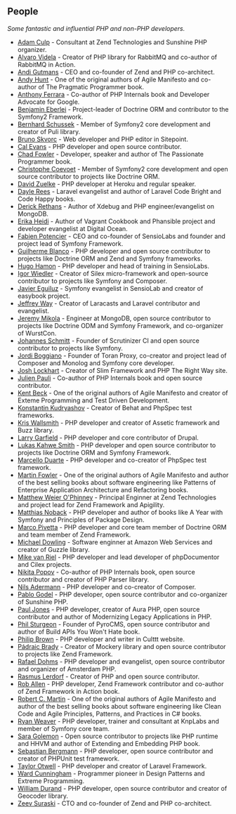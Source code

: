 
## People
*Some fantastic and influential PHP and non-PHP developers.*

* [Adam Culp](https://twitter.com/adamculp) - Consultant at Zend Technologies and Sunshine PHP organizer.
* [Alvaro Videla](https://twitter.com/old_sound) - Creator of PHP library for RabbitMQ and co-author of RabbitMQ in Action.
* [Andi Gutmans](https://twitter.com/andigutmans) - CEO and co-founder of Zend and PHP co-architect.
* [Andy Hunt](https://twitter.com/PragmaticAndy) - One of the original authors of Agile Manifesto and co-author of The Pragmatic Programmer book.
* [Anthony Ferrara](https://twitter.com/ircmaxell) - Co-author of PHP Internals book and Developer Advocate for Google.
* [Benjamin Eberlei](https://twitter.com/beberlei) - Project-leader of Doctrine ORM and contributor to the Symfony2 Framework.
* [Bernhard Schussek](https://twitter.com/webmozart) - Member of Symfony2 core development and creator of Puli library.
* [Bruno Skvorc](https://twitter.com/bitfalls) - Web developer and PHP editor in Sitepoint.
* [Cal Evans](https://twitter.com/CalEvans) - PHP developer and open source contributor.
* [Chad Fowler](https://twitter.com/chadfowler) - Developer, speaker and author of The Passionate Programmer book.
* [Christophe Coevoet](https://twitter.com/Stof70) - Member of Symfony2 core development and open source contributor to projects like Doctrine ORM.
* [David Zuelke](https://twitter.com/dzuelke) - PHP developer at Heroku and regular speaker.
* [Dayle Rees](https://twitter.com/daylerees) - Laravel evangelist and author of Laravel Code Bright and Code Happy books.
* [Derick Rethans](https://twitter.com/derickr) - Author of Xdebug and PHP engineer/evangelist on MongoDB.
* [Erika Heidi](https://twitter.com/erikaheidi) - Author of Vagrant Cookbook and Phansible project and developer evangelist at Digital Ocean.
* [Fabien Potencier](https://twitter.com/fabpot) - CEO and co-founder of SensioLabs and founder and project lead of Symfony Framework.
* [Guilherme Blanco](https://twitter.com/guilhermeblanco) - PHP developer and open source contributor to projects like Doctrine ORM and Zend and Symfony frameworks.
* [Hugo Hamon](https://twitter.com/hhamon) - PHP developer and head of training in SensioLabs.
* [Igor Wiedler](https://twitter.com/igorwhiletrue) - Creator of Silex micro-framework and open-source contributor to projects like Symfony and Composer.
* [Javier Eguiluz](https://twitter.com/javiereguiluz) - Symfony evangelist in SensioLab and creator of easybook project.
* [Jeffrey Way](https://twitter.com/jeffrey_way) - Creator of Laracasts and Laravel contributor and evangelist.
* [Jeremy Mikola](https://twitter.com/jmikola) - Engineer at MongoDB, open source contributor to projects like Doctrine ODM and Symfony Framework, and co-organizer of WurstCon.
* [Johannes Schmitt](https://twitter.com/schmittjoh) - Founder of Scrutinizer CI and open source contributor to projects like Symfony.
* [Jordi Boggiano](https://twitter.com/seldaek) - Founder of Toran Proxy, co-creator and project lead of Composer and Monolog and Symfony core developer.
* [Josh Lockhart](https://twitter.com/codeguy) - Creator of Slim Framework and PHP The Right Way site.
* [Julien Pauli](https://twitter.com/julienPauli) - Co-author of PHP Internals book and open source contributor.
* [Kent Beck](https://twitter.com/KentBeck) - One of the original authors of Agile Manifesto and creator of Exteme Programming and Test Driven Development.
* [Konstantin Kudryashov](https://twitter.com/everzet) - Creator of Behat and PhpSpec test frameworks.
* [Kris Wallsmith](https://twitter.com/kriswallsmith) - PHP developer and creator of Assetic framework and Buzz library.
* [Larry Garfield](https://twitter.com/Crell) - PHP developer and core contributor of Drupal.
* [Lukas Kahwe Smith](https://twitter.com/lsmith) - PHP developer and open source contributor to projects like Doctrine ORM and Symfony Framework.
* [Marcello Duarte](https://twitter.com/_md) - PHP developer and co-creator of PhpSpec test framework.
* [Martin Fowler](https://twitter.com/martinfowler) - One of the original authors of Agile Manifesto and author of the best selling books about software engineering like Patterns of Enterprise Application Architecture and Refactoring books.
* [Matthew Weier O'Phinney](https://twitter.com/mwop) - Principal Enginner at Zend Technologies and project lead for Zend Framework and Apigility.
* [Matthias Noback](https://twitter.com/matthiasnoback) - PHP developer and author of books like A Year with Symfony and Principles of Package Design.
* [Marco Pivetta](https://twitter.com/Ocramius) - PHP developer and core team member of Doctrine ORM and team member of Zend Framework.
* [Michael Dowling](https://twitter.com/mtdowling) - Software enginner at Amazon Web Services and creator of Guzzle library.
* [Mike van Riel](https://twitter.com/mvriel/) - PHP developer and lead developer of phpDocumentor and Cilex projects.
* [Nikita Popov](https://twitter.com/nikita_ppv) - Co-author of PHP Internals book, open source contributor and creator of PHP Parser library.
* [Nils Adermann](https://twitter.com/naderman) - PHP developer and co-creator of Composer.
* [Pablo Godel](https://twitter.com/pgodel) - PHP developer, open source contributor and co-organizer of Sunshine PHP.
* [Paul Jones](https://twitter.com/pmjones) - PHP developer, creator of Aura PHP, open source contributor and author of Modernizing Legacy Applications in PHP.
* [Phil Sturgeon](https://twitter.com/philsturgeon) - Founder of PyroCMS, open source contributor and author of Build APIs You Won't Hate book.
* [Philip Brown](https://twitter.com/philipbrown) - PHP developer and writer in Culttt website.
* [Pádraic Brady](https://twitter.com/padraicb/) - Creator of Mockery library and open source contributor to projects like Zend Framework.
* [Rafael Dohms](https://twitter.com/rdohms) - PHP developer and evangelist, open source contributor and organizer of Amsterdam PHP.
* [Rasmus Lerdorf](https://twitter.com/rasmus) - Creator of PHP and open source contributor.
* [Rob Allen](https://twitter.com/akrabat) - PHP developer, Zend Framework contributor and co-author of Zend Framework in Action book.
* [Robert C. Martin](https://twitter.com/unclebobmartin) - One of the original authors of Agile Manifesto and author of the best selling books about software engineering like Clean Code and Agile Principles, Patterns, and Practices in C# books.
* [Ryan Weaver](https://twitter.com/weaverryan) - PHP developer, trainer and consultant at KnpLabs and member of Symfony core team.
* [Sara Golemon](https://twitter.com/SaraMG) - Open source contributor to projects like PHP runtime and HHVM and author of Extending and Embedding PHP book.
* [Sebastian Bergmann](https://twitter.com/s_bergmann) - PHP developer, open source contributor and creator of PHPUnit test framework.
* [Taylor Otwell](https://twitter.com/taylorotwell) - PHP developer and creator of Laravel Framework.
* [Ward Cunningham](https://twitter.com/WardCunningham) - Programmer pioneer in Design Patterns and Extreme Programming.
* [William Durand](https://twitter.com/couac) - PHP developer, open source contributor and creator of Geocoder library.
* [Zeev Suraski](https://twitter.com/zeevs) - CTO and co-founder of Zend and PHP co-architect.
